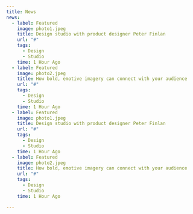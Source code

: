 ```yaml
---
title: News
news:
  - label: Featured
    image: photo1.jpeg
    title: Design studio with product designer Peter Finlan
    url: "#"
    tags:
      - Design
      - Studio
    time: 1 Hour Ago
  - label: Featured
    image: photo2.jpeg
    title: How bold, emotive imagery can connect with your audience
    url: "#"
    tags:
      - Design
      - Studio
    time: 1 Hour Ago
  - label: Featured
    image: photo1.jpeg
    title: Design studio with product designer Peter Finlan
    url: "#"
    tags:
      - Design
      - Studio
    time: 1 Hour Ago
  - label: Featured
    image: photo2.jpeg
    title: How bold, emotive imagery can connect with your audience
    url: "#"
    tags:
      - Design
      - Studio
    time: 1 Hour Ago  

---
```

